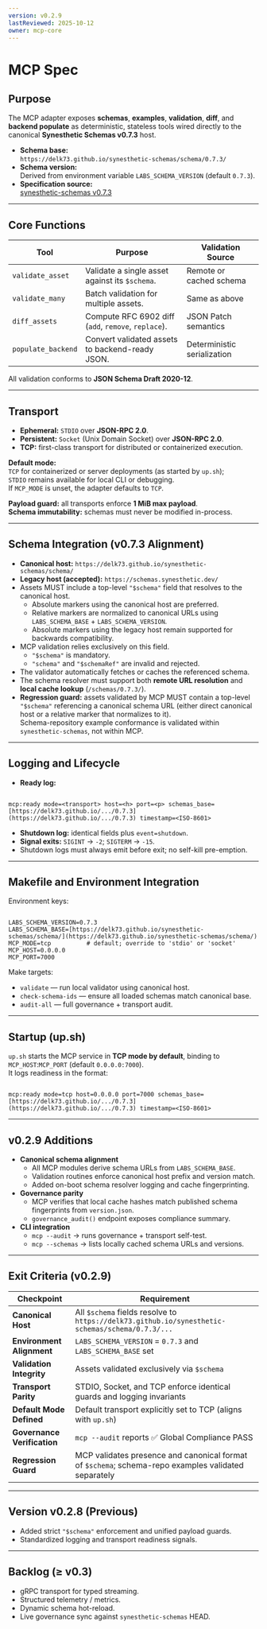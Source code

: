 ```yaml
---
version: v0.2.9
lastReviewed: 2025-10-12
owner: mcp-core
---
```


# MCP Spec

## Purpose

The MCP adapter exposes **schemas**, **examples**, **validation**, **diff**, and **backend populate** as deterministic, stateless tools wired directly to the canonical **Synesthetic Schemas v0.7.3** host.

* **Schema base:**  
  `https://delk73.github.io/synesthetic-schemas/schema/0.7.3/`
* **Schema version:**  
  Derived from environment variable `LABS_SCHEMA_VERSION` (default `0.7.3`).
* **Specification source:**  
  [synesthetic-schemas v0.7.3](https://github.com/delk73/synesthetic-schemas)

---

## Core Functions

| Tool | Purpose | Validation Source |
|------|----------|-------------------|
| `validate_asset` | Validate a single asset against its `$schema`. | Remote or cached schema |
| `validate_many` | Batch validation for multiple assets. | Same as above |
| `diff_assets` | Compute RFC 6902 diff (`add`, `remove`, `replace`). | JSON Patch semantics |
| `populate_backend` | Convert validated assets to backend-ready JSON. | Deterministic serialization |

All validation conforms to **JSON Schema Draft 2020-12**.

---

## Transport

* **Ephemeral:** `STDIO` over **JSON-RPC 2.0**.  
* **Persistent:** `Socket` (Unix Domain Socket) over **JSON-RPC 2.0**.  
* **TCP:** first-class transport for distributed or containerized execution.  

**Default mode:**  
`TCP` for containerized or server deployments (as started by `up.sh`);  
`STDIO` remains available for local CLI or debugging.  
If `MCP_MODE` is unset, the adapter defaults to `TCP`.

**Payload guard:** all transports enforce **1 MiB max payload**.  
**Schema immutability:** schemas must never be modified in-process.

---

## Schema Integration (v0.7.3 Alignment)

* **Canonical host:** `https://delk73.github.io/synesthetic-schemas/schema/`
* **Legacy host (accepted):** `https://schemas.synesthetic.dev/`
* Assets MUST include a top-level `"$schema"` field that resolves to the canonical host.  
  * Absolute markers using the canonical host are preferred.  
  * Relative markers are normalized to canonical URLs using `LABS_SCHEMA_BASE` + `LABS_SCHEMA_VERSION`.  
  * Absolute markers using the legacy host remain supported for backwards compatibility.
* MCP validation relies exclusively on this field.  
  * `"$schema"` is mandatory.  
  * `"schema"` and `"$schemaRef"` are invalid and rejected.
* The validator automatically fetches or caches the referenced schema.  
* The schema resolver must support both **remote URL resolution** and **local cache lookup** (`/schemas/0.7.3/`).
* **Regression guard:** assets validated by MCP MUST contain a top-level `"$schema"` referencing a canonical schema URL (either direct canonical host or a relative marker that normalizes to it).  
  Schema-repository example conformance is validated within `synesthetic-schemas`, not within MCP.

---

## Logging and Lifecycle

* **Ready log:**
```

mcp:ready mode=<transport> host=<h> port=<p> schemas_base=[https://delk73.github.io/.../0.7.3](https://delk73.github.io/.../0.7.3) timestamp=<ISO-8601>

```
* **Shutdown log:** identical fields plus `event=shutdown`.  
* **Signal exits:** `SIGINT` → `-2`; `SIGTERM` → `-15`.  
* Shutdown logs must always emit before exit; no self-kill pre-emption.

---

## Makefile and Environment Integration

Environment keys:
```

LABS_SCHEMA_VERSION=0.7.3
LABS_SCHEMA_BASE=[https://delk73.github.io/synesthetic-schemas/schema/](https://delk73.github.io/synesthetic-schemas/schema/)
MCP_MODE=tcp          # default; override to 'stdio' or 'socket'
MCP_HOST=0.0.0.0
MCP_PORT=7000

```

Make targets:
* `validate` — run local validator using canonical host.  
* `check-schema-ids` — ensure all loaded schemas match canonical base.  
* `audit-all` — full governance + transport audit.

---

## Startup (up.sh)

`up.sh` starts the MCP service in **TCP mode by default**, binding to  
`MCP_HOST`:`MCP_PORT` (default `0.0.0.0:7000`).  
It logs readiness in the format:
```

mcp:ready mode=tcp host=0.0.0.0 port=7000 schemas_base=[https://delk73.github.io/.../0.7.3](https://delk73.github.io/.../0.7.3) timestamp=<ISO-8601>

```

---

## v0.2.9 Additions

* **Canonical schema alignment**  
  * All MCP modules derive schema URLs from `LABS_SCHEMA_BASE`.  
  * Validation routines enforce canonical host prefix and version match.  
  * Added on-boot schema resolver logging and cache fingerprinting.
* **Governance parity**  
  * MCP verifies that local cache hashes match published schema fingerprints from `version.json`.  
  * `governance_audit()` endpoint exposes compliance summary.
* **CLI integration**  
  * `mcp --audit` → runs governance + transport self-test.  
  * `mcp --schemas` → lists locally cached schema URLs and versions.

---

## Exit Criteria (v0.2.9)

| Checkpoint | Requirement |
|-------------|-------------|
| **Canonical Host** | All `$schema` fields resolve to `https://delk73.github.io/synesthetic-schemas/schema/0.7.3/...` |
| **Environment Alignment** | `LABS_SCHEMA_VERSION` = `0.7.3` and `LABS_SCHEMA_BASE` set |
| **Validation Integrity** | Assets validated exclusively via `$schema` |
| **Transport Parity** | STDIO, Socket, and TCP enforce identical guards and logging invariants |
| **Default Mode Defined** | Default transport explicitly set to TCP (aligns with `up.sh`) |
| **Governance Verification** | `mcp --audit` reports ✅ Global Compliance PASS |
| **Regression Guard** | MCP validates presence and canonical format of `$schema`; schema-repo examples validated separately |

---

## Version v0.2.8 (Previous)

* Added strict `"$schema"` enforcement and unified payload guards.  
* Standardized logging and transport readiness signals.

---

## Backlog (≥ v0.3)

* gRPC transport for typed streaming.  
* Structured telemetry / metrics.  
* Dynamic schema hot-reload.  
* Live governance sync against `synesthetic-schemas` HEAD.
